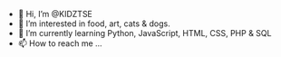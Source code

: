 - 👋 Hi, I’m @KIDZTSE
- 👀 I’m interested in food, art, cats & dogs.
- 🌱 I’m currently learning Python, JavaScript, HTML, CSS, PHP & SQL
- 📫 How to reach me ...

<!---
KIDZTSE/KIDZTSE is a ✨ special ✨ repository because its `README.md` (this file) appears on your GitHub profile.
You can click the Preview link to take a look at your changes.
--->
